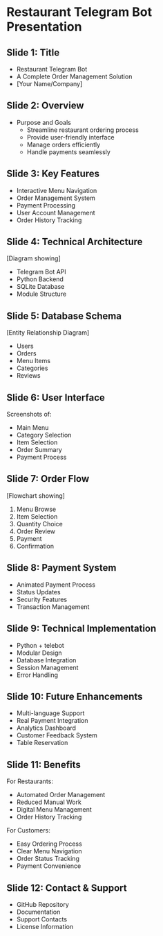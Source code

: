 # Restaurant Telegram Bot Presentation

## Slide 1: Title
- Restaurant Telegram Bot
- A Complete Order Management Solution
- [Your Name/Company]

## Slide 2: Overview
- Purpose and Goals
  - Streamline restaurant ordering process
  - Provide user-friendly interface
  - Manage orders efficiently
  - Handle payments seamlessly

## Slide 3: Key Features
- Interactive Menu Navigation
- Order Management System
- Payment Processing
- User Account Management
- Order History Tracking

## Slide 4: Technical Architecture
[Diagram showing]
- Telegram Bot API
- Python Backend
- SQLite Database
- Module Structure

## Slide 5: Database Schema
[Entity Relationship Diagram]
- Users
- Orders
- Menu Items
- Categories
- Reviews

## Slide 6: User Interface
Screenshots of:
- Main Menu
- Category Selection
- Item Selection
- Order Summary
- Payment Process

## Slide 7: Order Flow
[Flowchart showing]
1. Menu Browse
2. Item Selection
3. Quantity Choice
4. Order Review
5. Payment
6. Confirmation

## Slide 8: Payment System
- Animated Payment Process
- Status Updates
- Security Features
- Transaction Management

## Slide 9: Technical Implementation
- Python + telebot
- Modular Design
- Database Integration
- Session Management
- Error Handling

## Slide 10: Future Enhancements
- Multi-language Support
- Real Payment Integration
- Analytics Dashboard
- Customer Feedback System
- Table Reservation

## Slide 11: Benefits
For Restaurants:
- Automated Order Management
- Reduced Manual Work
- Digital Menu Management
- Order History Tracking

For Customers:
- Easy Ordering Process
- Clear Menu Navigation
- Order Status Tracking
- Payment Convenience

## Slide 12: Contact & Support
- GitHub Repository
- Documentation
- Support Contacts
- License Information
